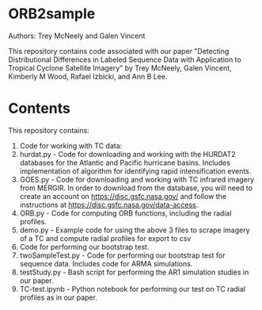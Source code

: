 # ORB2sample

Authors: Trey McNeely and Galen Vincent

This repository contains code associated with our paper "Detecting Distributional Differences in Labeled Sequence Data with Application to Tropical Cyclone Satellite Imagery" by Trey McNeely, Galen Vincent, Kimberly M Wood, Rafael Izbicki, and Ann B Lee.

# Contents

This repository contains:
1. Code for working with TC data:
  1. hurdat.py - Code for downloading and working with the HURDAT2 databases for the Atlantic and Pacific hurricane basins. Includes implementation of algorithm for identifying rapid intensification events.
  2. GOES.py - Code for downloading and working with TC infrared imagery from MERGIR. In order to download from the database, you will need to create an account on https://disc.gsfc.nasa.gov/ and follow the instructions at https://disc.gsfc.nasa.gov/data-access.
  3. ORB.py - Code for computing ORB functions, including the radial profiles.
  4. demo.py - Example code for using the above 3 files to scrape imagery of a TC and compute radial profiles for export to csv
2. Code for performing our bootstrap test.
  1. twoSampleTest.py - Code for performing our bootstrap test for sequence data. Includes code for ARMA simulations.
  2. testStudy.py - Bash script for performing the AR1 simulation studies in our paper.
  3. TC-test.ipynb - Python notebook for performing our test on TC radial profiles as in our paper.
